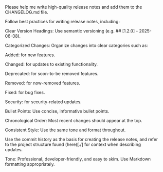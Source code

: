 Please help me write high-quality release notes and add them to the CHANGELOG.md file.

Follow best practices for writing release notes, including:

Clear Version Headings: Use semantic versioning (e.g. ## [1.2.0] - 2025-06-08).

Categorized Changes: Organize changes into clear categories such as:

Added: for new features.

Changed: for updates to existing functionality.

Deprecated: for soon-to-be removed features.

Removed: for now-removed features.

Fixed: for bug fixes.

Security: for security-related updates.

Bullet Points: Use concise, informative bullet points.

Chronological Order: Most recent changes should appear at the top.

Consistent Style: Use the same tone and format throughout.

Use the commit history as the basis for creating the release notes, and refer to the project structure found (here)[./] for context when describing updates.

Tone: Professional, developer-friendly, and easy to skim. Use Markdown formatting appropriately.